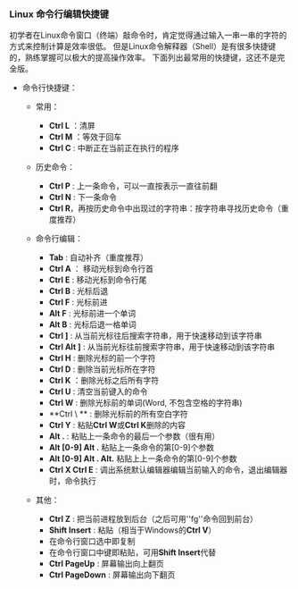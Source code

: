 ###  Linux 命令行编辑快捷键
 
初学者在Linux命令窗口（终端）敲命令时，肯定觉得通过输入一串一串的字符的方式来控制计算是效率很低。
但是Linux命令解释器（Shell）是有很多快捷键的，熟练掌握可以极大的提高操作效率。
下面列出最常用的快捷键，这还不是完全版。

* 命令行快捷键：
    * 常用：
      * **Ctrl L** ：清屏
      * **Ctrl M** ：等效于回车
      * **Ctrl C** : 中断正在当前正在执行的程序
    * 历史命令：
      * **Ctrl P** : 上一条命令，可以一直按表示一直往前翻
      * **Ctrl N** : 下一条命令
      * **Ctrl R**，再按历史命令中出现过的字符串：按字符串寻找历史命令（重度推荐）
    * 命令行编辑：
      * **Tab** : 自动补齐（重度推荐）
      * **Ctrl A** ： 移动光标到命令行首
      * **Ctrl E** :  移动光标到命令行尾
      * **Ctrl B** :  光标后退
      * **Ctrl F** : 光标前进
      * **Alt F**  : 光标前进一个单词
      * **Alt B**  : 光标后退一格单词
      * **Ctrl ]** : 从当前光标往后搜索字符串，用于快速移动到该字符串
      * **Ctrl Alt ]** : 从当前光标往前搜索字符串，用于快速移动到该字符串
      * **Ctrl H** : 删除光标的前一个字符
      * **Ctrl D** : 删除当前光标所在字符
      * **Ctrl K** ：删除光标之后所有字符
      * **Ctrl U** : 清空当前键入的命令
      * **Ctrl W** : 删除光标前的单词(Word, 不包含空格的字符串)
      * **Ctrl \ ** : 删除光标前的所有空白字符
      * **Ctrl Y** : 粘贴**Ctrl W**或**Ctrl K**删除的内容
      * **Alt .**  : 粘贴上一条命令的最后一个参数（很有用）
      * **Alt [0-9] Alt .**  粘贴上一条命令的第[0-9]个参数
      * **Alt [0-9] Alt . Alt.**  粘贴上上一条命令的第[0-9]个参数
      * **Ctrl X Ctrl E** : 调出系统默认编辑器编辑当前输入的命令，退出编辑器时，命令执行
     
     * 其他：
       * **Ctrl Z** : 把当前进程放到后台（之后可用''fg''命令回到前台） 
       * **Shift Insert** : 粘贴（相当于Windows的**Ctrl V**）
       * 在命令行窗口选中即复制
       * 在命令行窗口中键即粘贴，可用**Shift Insert**代替
       * **Ctrl PageUp** : 屏幕输出向上翻页
       * **Ctrl PageDown** : 屏幕输出向下翻页